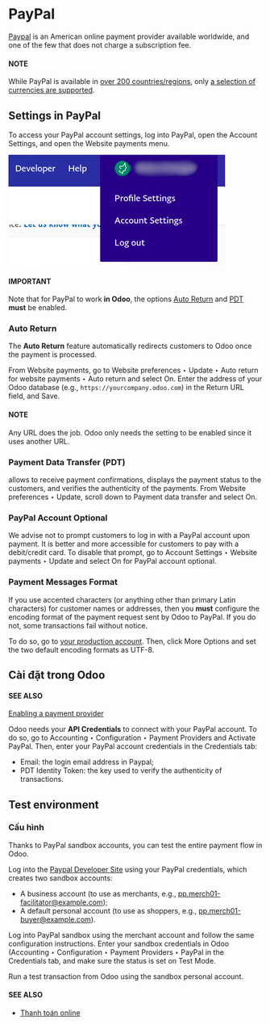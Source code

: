 # PayPal

[Paypal](https://www.paypal.com/) is an American online payment provider available worldwide, and
one of the few that does not charge a subscription fee.

#### NOTE
While PayPal is available in [over 200 countries/regions](https://www.paypal.com/webapps/mpp/country-worldwide), only [a selection of currencies are
supported](https://developer.paypal.com/docs/reports/reference/paypal-supported-currencies).

## Settings in PayPal

To access your PayPal account settings, log into PayPal, open the Account Settings, and
open the Website payments menu.

![PayPal account menu](../../../.gitbook/assets/paypal-account.png)

#### IMPORTANT
Note that for PayPal to work **in Odoo**, the options [Auto Return](#paypal-auto-return) and
[PDT](#paypal-pdt) **must** be enabled.

<a id="paypal-auto-return"></a>

### Auto Return

The **Auto Return** feature automatically redirects customers to Odoo once the payment is processed.

From Website payments, go to Website preferences ‣ Update ‣ Auto
return for website payments ‣ Auto return and select On. Enter the address of your
Odoo database (e.g., `https://yourcompany.odoo.com`) in the Return URL field, and
Save.

#### NOTE
Any URL does the job. Odoo only needs the setting to be enabled since it uses another URL.

<a id="paypal-pdt"></a>

### Payment Data Transfer (PDT)

 allows to receive payment confirmations, displays the payment
status to the customers, and verifies the authenticity of the payments. From Website
preferences ‣ Update, scroll down to Payment data transfer and select On.

### PayPal Account Optional

We advise not to prompt customers to log in with a PayPal account upon payment. It is better and
more accessible for customers to pay with a debit/credit card. To disable that prompt, go to
Account Settings ‣ Website payments ‣ Update and select On for
PayPal account optional.

### Payment Messages Format

If you use accented characters (or anything other than primary Latin characters) for customer names
or addresses, then you **must** configure the encoding format of the payment request sent by Odoo to
PayPal. If you do not, some transactions fail without notice.

To do so, go to [your production account](https://www.paypal.com/cgi-bin/customerprofileweb?cmd=_profile-language-encoding). Then, click More Options and set the two default
encoding formats as UTF-8.

## Cài đặt trong Odoo

#### SEE ALSO
[Enabling a payment provider](./#payment-providers-add-new)

Odoo needs your **API Credentials** to connect with your PayPal account. To do so, go to
Accounting ‣ Configuration ‣ Payment Providers and Activate PayPal.
Then, enter your PayPal account credentials in the Credentials tab:

- Email: the login email address in Paypal;
- PDT Identity Token: the key used to verify the authenticity of transactions.

<a id="paypal-testing"></a>

## Test environment

### Cấu hình

Thanks to PayPal sandbox accounts, you can test the entire payment flow in Odoo.

Log into the [Paypal Developer Site](https://developer.paypal.com/) using your PayPal credentials,
which creates two sandbox accounts:

- A business account (to use as merchants, e.g.,
  [pp.merch01-facilitator@example.com](mailto:pp.merch01-facilitator@example.com));
- A default personal account (to use as shoppers, e.g.,
  [pp.merch01-buyer@example.com](mailto:pp.merch01-buyer@example.com)).

Log into PayPal sandbox using the merchant account and follow the same configuration instructions.
Enter your sandbox credentials in Odoo (Accounting ‣ Configuration ‣ Payment
Providers ‣ PayPal in the Credentials tab, and make sure the status is set on
Test Mode.

Run a test transaction from Odoo using the sandbox personal account.

#### SEE ALSO
- [Thanh toán online](./)

